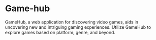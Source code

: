 # Game-hub

<p>GameHub, a web application for discovering video games, aids in uncovering new and intriguing gaming experiences. Utilize GameHub to explore games based on platform, genre, and beyond.</p>
